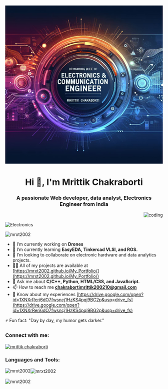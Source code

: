 ![logo](https://github.com/Mrxt2002/Mrxt2002/blob/main/me33.jpg)

<h1 align="center">Hi 👋, I'm Mrittik Chakraborti</h1>
<h3 align="center">A passionate Web developer,  data analyst, Electronics Engineer from India</h3>

<p align="right">
  <img  alt="coding" width="400" src="https://capturly.com/blog/wp-content/uploads/2018/02/Data-Website-Analytics.gif">
  </p>
  <p align="left">
  <img  alt="Electronics" width="500" src="https://i.makeagif.com/media/9-07-2017/rys0qH.gif">
  </p>

<p align="left">
  <img src="https://komarev.com/ghpvc/?username=mrxt2002&label=Profile%20views&color=0e75b6&style=flat" alt="mrxt2002" />
</p>

- 🔭 I’m currently working on **Drones**
- 🌱 I’m currently learning **EasyEDA, Tinkercad VLSI, and ROS.**
- 👯 I’m looking to collaborate on electronic hardware and data analytics projects.
- 👨‍💻 All of my projects are available at [https://mrxt2002.github.io/My_Portfolio/](https://mrxt2002.github.io/My_Portfolio/)
- 💬 Ask me about **C/C++, Python, HTML/CSS, and JavaScript.**
- 📫 How to reach me **chakrabortimrittik200210@gmail.com**
- 📄 Know about my experiences [https://drive.google.com/open?id=1XNXrReri6dO7fwsncj1HzKS4pqj9BG2p&usp=drive_fs](https://drive.google.com/open?id=1XNXrReri6dO7fwsncj1HzKS4pqj9BG2p&usp=drive_fs)

⚡ Fun fact: "Day by day, my humor gets darker."

<h3 align="left">Connect with me:</h3>
<p align="left">
  <a href="https://linkedin.com/in/mrittik chakraborti" target="blank"><img align="center" src="https://raw.githubusercontent.com/rahuldkjain/github-profile-readme-generator/master/src/images/icons/Social/linked-in-alt.svg" alt="mrittik chakraborti" height="30" width="40" /></a>
  <!-- Add other social media links here -->
</p>

<h3 align="left">Languages and Tools:</h3>
<p align="left">
  <!-- Add your tech stack icons here -->
</p>

<p align="left">
  <img align="left" src="https://github-readme-stats.vercel.app/api/top-langs?username=mrxt2002&show_icons=true&locale=en&layout=compact" alt="mrxt2002" />
</p>

<p align="left">
  <img align="center" src="https://github-readme-stats.vercel.app/api?username=mrxt2002&show_icons=true&locale=en" alt="mrxt2002" />
</p>

<p align="left">
  <img align="center" src="https://github-readme-streak-stats.herokuapp.com/?user=mrxt2002&" alt="mrxt2002" />
</p>
